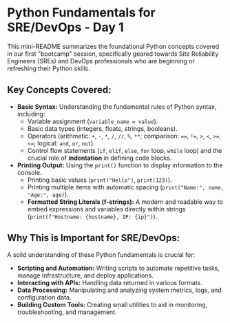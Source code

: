 # Python Fundamentals for SRE/DevOps - Day 1

This mini-README summarizes the foundational Python concepts covered in our first "bootcamp" session, specifically geared towards Site Reliability Engineers (SREs) and DevOps professionals who are beginning or refreshing their Python skills.

## Key Concepts Covered:

* **Basic Syntax:** Understanding the fundamental rules of Python syntax, including:
    * Variable assignment (`variable_name = value`).
    * Basic data types (integers, floats, strings, booleans).
    * Operators (arithmetic: `+`, `-`, `*`, `/`, `//`, `%`, `**`; comparison: `==`, `!=`, `>`, `<`, `>=`, `<=`; logical: `and`, `or`, `not`).
    * Control flow statements (`if`, `elif`, `else`, `for` loop, `while` loop) and the crucial role of **indentation** in defining code blocks.
* **Printing Output:** Using the `print()` function to display information to the console.
    * Printing basic values (`print("Hello")`, `print(123)`).
    * Printing multiple items with automatic spacing (`print("Name:", name, "Age:", age)`).
    * **Formatted String Literals (f-strings):** A modern and readable way to embed expressions and variables directly within strings (`print(f"Hostname: {hostname}, IP: {ip}")`).

## Why This is Important for SRE/DevOps:

A solid understanding of these Python fundamentals is crucial for:

* **Scripting and Automation:** Writing scripts to automate repetitive tasks, manage infrastructure, and deploy applications.
* **Interacting with APIs:** Handling data returned in various formats.
* **Data Processing:** Manipulating and analyzing system metrics, logs, and configuration data.
* **Building Custom Tools:** Creating small utilities to aid in monitoring, troubleshooting, and management.